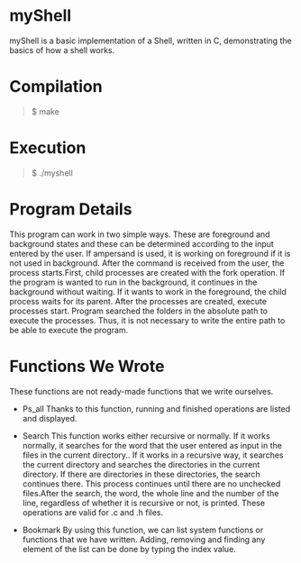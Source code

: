 # myShell

myShell is a basic implementation of a Shell, written in C, demonstrating the basics of how a shell works.

# Compilation

> $ make

# Execution

> $ ./myshell

# Program Details

This program can work in two simple ways. These are foreground and background states and these can be determined according to the input entered by the user. 
If ampersand is used, it is working on foreground if it is not used in background. After the command is received from the user, the process starts.First, child processes are created with the fork operation. If the program is wanted to run in the background, it continues in the 
background without waiting. If it wants to work in the foreground, the child process waits for its parent. 
After the processes are created, execute processes start. Program searched the folders in 
the absolute path to execute the processes. Thus, it is not necessary to write the entire path to be able to execute the program.

# Functions We Wrote

These functions are not ready-made functions that we write ourselves.

* Ps_all Thanks to this function, running and finished operations are listed and displayed.

* Search This function works either recursive or normally. If it works normally, it searches for the word that the user entered as input in the files in the current directory..
If it works in a recursive way, it searches the current directory and searches the directories in the current directory. If there are directories in these directories, the search continues there.
This process continues until there are no unchecked files.After the search, the word, the whole line and the number of the line, regardless of whether it is recursive or not, is printed. These operations are valid for .c and .h files.

* Bookmark By using this function, we can list system functions or functions that we have written. Adding, removing and finding any element of the list can be done by typing the index value.








